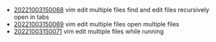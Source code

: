 - [20221003150068](/zet/20221003150068/README.md) vim edit multiple files find and edit files recursively open in tabs
- [20221003150069](/zet/20221003150069/README.md) vim edit multiple files open multiple files
- [20221003150071](/zet/20221003150071/README.md) vim edit multiple files while running
